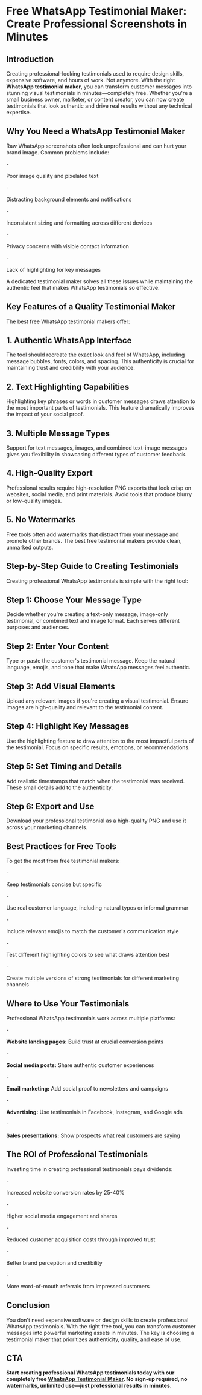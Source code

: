 # Free WhatsApp Testimonial Maker: Create Professional Screenshots in Minutes

## Introduction
<p>Creating professional-looking testimonials used to require design skills, expensive software, and hours of work. Not anymore. With the right <strong>WhatsApp testimonial maker</strong>, you can transform customer messages into stunning visual testimonials in minutes—completely free. Whether you're a small business owner, marketer, or content creator, you can now create testimonials that look authentic and drive real results without any technical expertise.</p>

## Why You Need a WhatsApp Testimonial Maker
<p>Raw WhatsApp screenshots often look unprofessional and can hurt your brand image. Common problems include:</p>
- <p>Poor image quality and pixelated text</p>
- <p>Distracting background elements and notifications</p>
- <p>Inconsistent sizing and formatting across different devices</p>
- <p>Privacy concerns with visible contact information</p>
- <p>Lack of highlighting for key messages</p>

<p>A dedicated testimonial maker solves all these issues while maintaining the authentic feel that makes WhatsApp testimonials so effective.</p>

## Key Features of a Quality Testimonial Maker
<p>The best free WhatsApp testimonial makers offer:</p>

## 1. Authentic WhatsApp Interface
<p>The tool should recreate the exact look and feel of WhatsApp, including message bubbles, fonts, colors, and spacing. This authenticity is crucial for maintaining trust and credibility with your audience.</p>

## 2. Text Highlighting Capabilities
<p>Highlighting key phrases or words in customer messages draws attention to the most important parts of testimonials. This feature dramatically improves the impact of your social proof.</p>

## 3. Multiple Message Types
<p>Support for text messages, images, and combined text-image messages gives you flexibility in showcasing different types of customer feedback.</p>

## 4. High-Quality Export
<p>Professional results require high-resolution PNG exports that look crisp on websites, social media, and print materials. Avoid tools that produce blurry or low-quality images.</p>

## 5. No Watermarks
<p>Free tools often add watermarks that distract from your message and promote other brands. The best free testimonial makers provide clean, unmarked outputs.</p>

## Step-by-Step Guide to Creating Testimonials
<p>Creating professional WhatsApp testimonials is simple with the right tool:</p>

## Step 1: Choose Your Message Type
<p>Decide whether you're creating a text-only message, image-only testimonial, or combined text and image format. Each serves different purposes and audiences.</p>

## Step 2: Enter Your Content
<p>Type or paste the customer's testimonial message. Keep the natural language, emojis, and tone that make WhatsApp messages feel authentic.</p>

## Step 3: Add Visual Elements
<p>Upload any relevant images if you're creating a visual testimonial. Ensure images are high-quality and relevant to the testimonial content.</p>

## Step 4: Highlight Key Messages
<p>Use the highlighting feature to draw attention to the most impactful parts of the testimonial. Focus on specific results, emotions, or recommendations.</p>

## Step 5: Set Timing and Details
<p>Add realistic timestamps that match when the testimonial was received. These small details add to the authenticity.</p>

## Step 6: Export and Use
<p>Download your professional testimonial as a high-quality PNG and use it across your marketing channels.</p>

## Best Practices for Free Tools
<p>To get the most from free testimonial makers:</p>
- <p>Keep testimonials concise but specific</p>
- <p>Use real customer language, including natural typos or informal grammar</p>
- <p>Include relevant emojis to match the customer's communication style</p>
- <p>Test different highlighting colors to see what draws attention best</p>
- <p>Create multiple versions of strong testimonials for different marketing channels</p>

## Where to Use Your Testimonials
<p>Professional WhatsApp testimonials work across multiple platforms:</p>
- <p><strong>Website landing pages:</strong> Build trust at crucial conversion points</p>
- <p><strong>Social media posts:</strong> Share authentic customer experiences</p>
- <p><strong>Email marketing:</strong> Add social proof to newsletters and campaigns</p>
- <p><strong>Advertising:</strong> Use testimonials in Facebook, Instagram, and Google ads</p>
- <p><strong>Sales presentations:</strong> Show prospects what real customers are saying</p>

## The ROI of Professional Testimonials
<p>Investing time in creating professional testimonials pays dividends:</p>
- <p>Increased website conversion rates by 25-40%</p>
- <p>Higher social media engagement and shares</p>
- <p>Reduced customer acquisition costs through improved trust</p>
- <p>Better brand perception and credibility</p>
- <p>More word-of-mouth referrals from impressed customers</p>

## Conclusion
<p>You don't need expensive software or design skills to create professional WhatsApp testimonials. With the right free tool, you can transform customer messages into powerful marketing assets in minutes. The key is choosing a testimonial maker that prioritizes authenticity, quality, and ease of use.</p>

## CTA
<p><strong>Start creating professional WhatsApp testimonials today with our completely free <a href="https://testimonialmaker.in/">WhatsApp Testimonial Maker</a>. No sign-up required, no watermarks, unlimited use—just professional results in minutes.</strong></p>